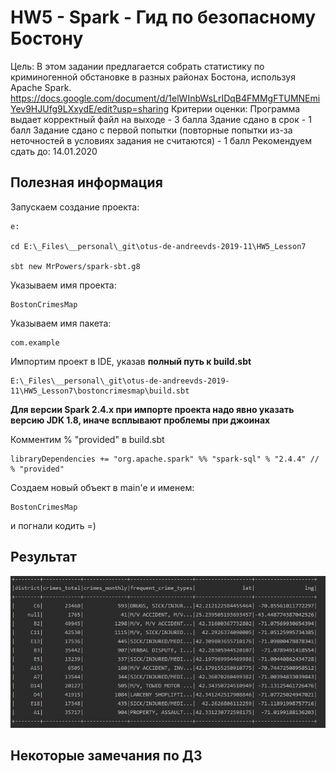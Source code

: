 # HW5 - Spark - Гид по безопасному Бостону

Цель: В этом задании предлагается собрать статистику по криминогенной обстановке в разных районах Бостона, используя Apache Spark.
https://docs.google.com/document/d/1elWInbWsLrIDqB4FMMgFTUMNEmiYev9HJUfg9LXxydE/edit?usp=sharing
Критерии оценки: Программа выдает корректный файл на выходе - 3 балла
Здание сдано в срок - 1 балл
Задание сдано с первой попытки (повторные попытки из-за неточностей в условиях задания не считаются) - 1 балл
Рекомендуем сдать до: 14.01.2020


## Полезная информация

Запускаем создание проекта:
```
e:

cd E:\_Files\__personal\_git\otus-de-andreevds-2019-11\HW5_Lesson7

sbt new MrPowers/spark-sbt.g8

```

Указываем имя проекта:
```
BostonCrimesMap
```

Указываем имя пакета:
```
com.example
```

Импортим проект в IDE, указав **полный путь к build.sbt**
```
E:\_Files\__personal\_git\otus-de-andreevds-2019-11\HW5_Lesson7\bostoncrimesmap\build.sbt
```

**Для версии Spark 2.4.x при импорте проекта надо явно указать версию JDK 1.8, иначе всплывают проблемы при джоинах**

Комментим % "provided" в build.sbt
```
libraryDependencies += "org.apache.spark" %% "spark-sql" % "2.4.4" // % "provided"
```

Создаем новый объект в main'e и именем:
```
BostonCrimesMap
```

и погнали кодить =)


## Результат

![result](https://github.com/adm-8/otus-de-andreevds-2019-11/raw/master/HW5_Lesson7/_images/result.JPG)

## Некоторые замечания по ДЗ
